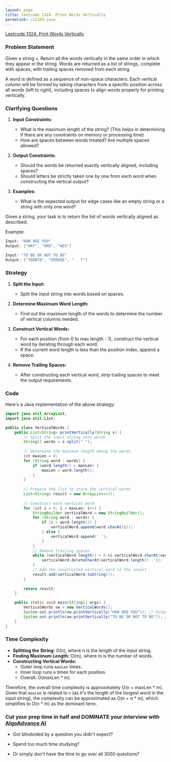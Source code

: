 ```yaml
---
layout: page
title: leetcode 1324. Print Words Vertically
permalink: /s1324-java
---
```

[Leetcode 1324. Print Words Vertically](https://algoadvance.github.io/algoadvance/l1324)
### Problem Statement

Given a string `s`. Return all the words vertically in the same order in which they appear in the string. Words are returned as a list of strings, complete with spaces, with trailing spaces removed from each string.

A word is defined as a sequence of non-space characters. Each vertical column will be formed by taking characters from a specific position across all words (left to right), including spaces to align words properly for printing vertically.

### Clarifying Questions

1. **Input Constraints:**
   - What is the maximum length of the string? (This helps in determining if there are any constraints on memory or processing time)
   - How are spaces between words treated? Are multiple spaces allowed?

2. **Output Constraints:**
   - Should the words be returned exactly vertically aligned, including spaces?
   - Should letters be strictly taken one by one from each word when constructing the vertical output?

3. **Examples:**
   - What is the expected output for edge cases like an empty string or a string with only one word?

Given a string, your task is to return the list of words vertically aligned as described.

Example:
```java
Input: "HOW ARE YOU"
Output: ["HAY", "ORO", "WEU"]

Input: "TO BE OR NOT TO BE"
Output: ["TBONTB", "OEROOE", "   T"]
```

### Strategy

1. **Split the Input:**
   - Split the input string into words based on spaces.

2. **Determine Maximum Word Length:**
   - Find out the maximum length of the words to determine the number of vertical columns needed.

3. **Construct Vertical Words:**
   - For each position (from 0 to max length - 1), construct the vertical word by iterating through each word.
   - If the current word length is less than the position index, append a space.

4. **Remove Trailing Spaces:**
   - After constructing each vertical word, strip trailing spaces to meet the output requirements.

### Code

Here's a Java implementation of the above strategy:

```java
import java.util.ArrayList;
import java.util.List;

public class VerticalWords {
    public List<String> printVertically(String s) {
        // Split the input string into words
        String[] words = s.split(" ");
        
        // Determine the maximum length among the words
        int maxLen = 0;
        for (String word : words) {
            if (word.length() > maxLen) {
                maxLen = word.length();
            }
        }
        
        // Prepare the list to store the vertical words
        List<String> result = new ArrayList<>();
        
        // Construct each vertical word
        for (int i = 0; i < maxLen; i++) {
            StringBuilder verticalWord = new StringBuilder();
            for (String word : words) {
                if (i < word.length()) {
                    verticalWord.append(word.charAt(i));
                } else {
                    verticalWord.append(' ');
                }
            }
            // Remove trailing spaces
            while (verticalWord.length() > 0 && verticalWord.charAt(verticalWord.length() - 1) == ' ') {
                verticalWord.deleteCharAt(verticalWord.length() - 1);
            }
            // Add the constructed vertical word to the result
            result.add(verticalWord.toString());
        }
        
        return result;
    }

    public static void main(String[] args) {
        VerticalWords vw = new VerticalWords();
        System.out.println(vw.printVertically("HOW ARE YOU")); // Output: ["HAY", "ORO", "WEU"]
        System.out.println(vw.printVertically("TO BE OR NOT TO BE")); // Output: ["TBONTB", "OEROOE", "   T"]
    }
}
```

### Time Complexity

- **Splitting the String:** O(n), where n is the length of the input string.
- **Finding Maximum Length:** O(m), where m is the number of words.
- **Constructing Vertical Words:** 
  - Outer loop runs `maxLen` times.
  - Inner loop runs `m` times for each position.
  - Overall: O(maxLen * m).

Therefore, the overall time complexity is approximately O(n + maxLen * m). Given that `maxLen` is related to `n` (as it's the length of the longest word in the input string), the complexity can be approximated as O(n + n * m), which simplifies to O(n * m) as the dominant term.


### Cut your prep time in half and DOMINATE your interview with [AlgoAdvance AI](https://algoAdvance.com)

- Got blindsided by a question you didn't expect?

- Spend too much time studying?

- Or simply don't have the time to go over all 3000 questions?


